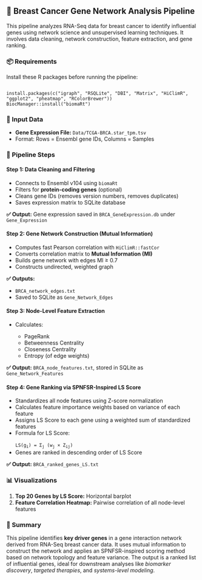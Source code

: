 <h2>🧬 Breast Cancer Gene Network Analysis Pipeline</h2>
<p>This pipeline analyzes RNA-Seq data for breast cancer to identify influential genes using network science and unsupervised learning techniques. It involves data cleaning, network construction, feature extraction, and gene ranking.</p>

<h3>📦 Requirements</h3>
<p>Install these R packages before running the pipeline:</p>
<pre><code>
install.packages(c("igraph", "RSQLite", "DBI", "Matrix", "HiClimR", "ggplot2", "pheatmap", "RColorBrewer"))
BiocManager::install("biomaRt")
</code></pre>

<h3>📁 Input Data</h3>
<ul>
  <li><strong>Gene Expression File:</strong> <code>Data/TCGA-BRCA.star_tpm.tsv</code></li>
  <li>Format: Rows = Ensembl gene IDs, Columns = Samples</li>
</ul>

<h3>🔄 Pipeline Steps</h3>

<h4>Step 1: Data Cleaning and Filtering</h4>
<ul>
  <li>Connects to Ensembl v104 using <code>biomaRt</code></li>
  <li>Filters for <strong>protein-coding genes</strong> (optional)</li>
  <li>Cleans gene IDs (removes version numbers, removes duplicates)</li>
  <li>Saves expression matrix to SQLite database</li>
</ul>
<p><strong>✅ Output:</strong> Gene expression saved in <code>BRCA_GeneExpression.db</code> under <code>Gene_Expression</code></p>

<h4>Step 2: Gene Network Construction (Mutual Information)</h4>
<ul>
  <li>Computes fast Pearson correlation with <code>HiClimR::fastCor</code></li>
  <li>Converts correlation matrix to <strong>Mutual Information (MI)</strong></li>
  <li>Builds gene network with edges MI ≥ 0.7</li>
  <li>Constructs undirected, weighted graph</li>
</ul>
<p><strong>✅ Outputs:</strong></p>
<ul>
  <li><code>BRCA_network_edges.txt</code></li>
  <li>Saved to SQLite as <code>Gene_Network_Edges</code></li>
</ul>

<h4>Step 3: Node-Level Feature Extraction</h4>
<ul>
  <li>Calculates:</li>
  <ul>
    <li>PageRank</li>
    <li>Betweenness Centrality</li>
    <li>Closeness Centrality</li>
    <li>Entropy (of edge weights)</li>
  </ul>
</ul>
<p><strong>✅ Output:</strong> <code>BRCA_node_features.txt</code>, stored in SQLite as <code>Gene_Network_Features</code></p>

<h4>Step 4: Gene Ranking via SPNFSR-Inspired LS Score</h4>
<ul>
  <li>Standardizes all node features using Z-score normalization</li>
  <li>Calculates feature importance weights based on variance of each feature</li>
  <li>Assigns LS Score to each gene using a weighted sum of standardized features</li>
  <li>Formula for LS Score:</li>
  <br><code>LS(g<sub>i</sub>) = Σ<sub>j</sub> (w<sub>j</sub> × Z<sub>ij</sub>)</code>
  <li>Genes are ranked in descending order of LS Score</li>
</ul>
<p><strong>✅ Output:</strong> <code>BRCA_ranked_genes_LS.txt</code></p>

<h3>📊 Visualizations</h3>
<ol>
  <li><strong>Top 20 Genes by LS Score:</strong> Horizontal barplot</li>
  <li><strong>Feature Correlation Heatmap:</strong> Pairwise correlation of all node-level features</li>
</ol>

<h3>📌 Summary</h3>
<p>
  This pipeline identifies <strong>key driver genes</strong> in a gene interaction network derived from RNA-Seq breast cancer data. It uses mutual information to construct the network and applies an SPNFSR-inspired scoring method based on network topology and feature variance. The output is a ranked list of influential genes, ideal for downstream analyses like <em>biomarker discovery</em>, <em>targeted therapies</em>, and <em>systems-level modeling</em>.
</p>

